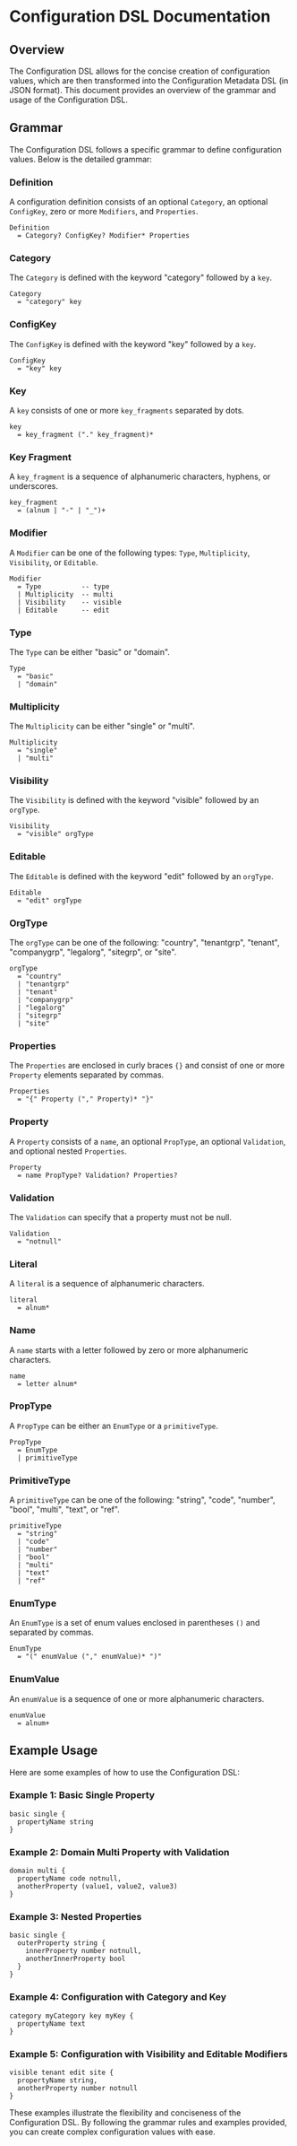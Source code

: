 # Configuration DSL Documentation

## Overview

The Configuration DSL allows for the concise creation of configuration values, which are then transformed into the Configuration Metadata DSL (in JSON format). This document provides an overview of the grammar and usage of the Configuration DSL.

## Grammar

The Configuration DSL follows a specific grammar to define configuration values. Below is the detailed grammar:

### Definition

A configuration definition consists of an optional `Category`, an optional `ConfigKey`, zero or more `Modifiers`, and `Properties`.

```
Definition
  = Category? ConfigKey? Modifier* Properties
```

### Category

The `Category` is defined with the keyword "category" followed by a `key`.

```
Category
  = "category" key
```

### ConfigKey

The `ConfigKey` is defined with the keyword "key" followed by a `key`.

```
ConfigKey
  = "key" key
```

### Key

A `key` consists of one or more `key_fragments` separated by dots.

```
key
  = key_fragment ("." key_fragment)*
```

### Key Fragment

A `key_fragment` is a sequence of alphanumeric characters, hyphens, or underscores.

```
key_fragment
  = (alnum | "-" | "_")+
```

### Modifier

A `Modifier` can be one of the following types: `Type`, `Multiplicity`, `Visibility`, or `Editable`.

```
Modifier
  = Type          -- type
  | Multiplicity  -- multi
  | Visibility    -- visible
  | Editable      -- edit
```

### Type

The `Type` can be either "basic" or "domain".

```
Type
  = "basic"
  | "domain"
```

### Multiplicity

The `Multiplicity` can be either "single" or "multi".

```
Multiplicity
  = "single"
  | "multi"
```

### Visibility

The `Visibility` is defined with the keyword "visible" followed by an `orgType`.

```
Visibility
  = "visible" orgType
```

### Editable

The `Editable` is defined with the keyword "edit" followed by an `orgType`.

```
Editable
  = "edit" orgType
```

### OrgType

The `orgType` can be one of the following: "country", "tenantgrp", "tenant", "companygrp", "legalorg", "sitegrp", or "site".

```
orgType
  = "country"
  | "tenantgrp"
  | "tenant"
  | "companygrp"
  | "legalorg"
  | "sitegrp"
  | "site"
```

### Properties

The `Properties` are enclosed in curly braces `{}` and consist of one or more `Property` elements separated by commas.

```
Properties
  = "{" Property ("," Property)* "}"
```

### Property

A `Property` consists of a `name`, an optional `PropType`, an optional `Validation`, and optional nested `Properties`.

```
Property
  = name PropType? Validation? Properties?
```

### Validation

The `Validation` can specify that a property must not be null.

```
Validation
  = "notnull"
```

### Literal

A `literal` is a sequence of alphanumeric characters.

```
literal
  = alnum*
```

### Name

A `name` starts with a letter followed by zero or more alphanumeric characters.

```
name
  = letter alnum*
```

### PropType

A `PropType` can be either an `EnumType` or a `primitiveType`.

```
PropType
  = EnumType
  | primitiveType
```

### PrimitiveType

A `primitiveType` can be one of the following: "string", "code", "number", "bool", "multi", "text", or "ref".

```
primitiveType
  = "string"
  | "code"
  | "number"
  | "bool"
  | "multi"
  | "text"
  | "ref"
```

### EnumType

An `EnumType` is a set of enum values enclosed in parentheses `()` and separated by commas.

```
EnumType
  = "(" enumValue ("," enumValue)* ")"
```

### EnumValue

An `enumValue` is a sequence of one or more alphanumeric characters.

```
enumValue
  = alnum+
```

## Example Usage

Here are some examples of how to use the Configuration DSL:

### Example 1: Basic Single Property

```
basic single {
  propertyName string
}
```

### Example 2: Domain Multi Property with Validation

```
domain multi {
  propertyName code notnull,
  anotherProperty (value1, value2, value3)
}
```

### Example 3: Nested Properties

```
basic single {
  outerProperty string {
    innerProperty number notnull,
    anotherInnerProperty bool
  }
}
```

### Example 4: Configuration with Category and Key

```
category myCategory key myKey {
  propertyName text
}
```

### Example 5: Configuration with Visibility and Editable Modifiers

```
visible tenant edit site {
  propertyName string,
  anotherProperty number notnull
}
```

These examples illustrate the flexibility and conciseness of the Configuration DSL. By following the grammar rules and examples provided, you can create complex configuration values with ease.
